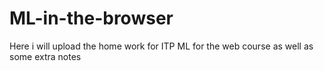 # ML-in-the-browser
Here i will upload the home work for ITP ML for the web course as well as some extra notes
